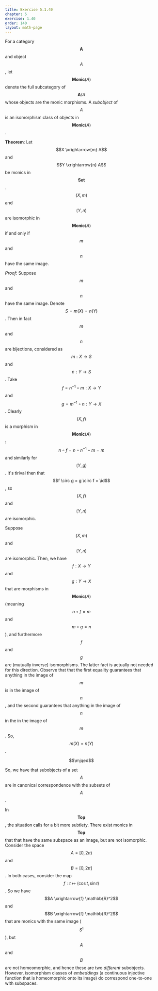 ```yaml
---
title: Exercise 5.1.40
chapter: 5
exercise: 1.40
order: 140
layout: math-page
---
```



For a category $$\mathbf{A}$$ and object $$A$$, let $$\mathbf{Monic}(A)$$ denote the full subcategory of $$\mathbf{A} / A$$ whose objects are the monic morphisms.
A *subobject* of $$A$$ is an isomorphism class of objects in $$\mathbf{Monic}(A)$$.

**Theorem**:
Let $$X \xrightarrow{m} A$$ and $$Y \xrightarrow{n} A$$ be monics in $$\mathbf{Set}$$.
$$(X, m)$$ and $$(Y, n)$$ are isomorphic in $$\mathbf{Monic}(A)$$ if and only if $$m$$ and $$n$$ have the same image.


*Proof*:
Suppose $$m$$ and $$n$$ have the same image.
Denote $$S = m(X) = n(Y)$$.
Then in fact $$m$$ and $$n$$ are bijections, considered as $$m : X \rightarrow S$$ and $$n : Y \rightarrow S$$.
Take $$f = n^{-1} \circ m : X \rightarrow Y$$ and $$g = m^{-1} \circ n : Y \rightarrow X$$.
Clearly $$(X, f)$$ is a morphism in $$\mathbf{Monic}(A)$$: $$n \circ f = n \circ n^{-1} \circ m = m$$ and similarly for $$(Y, g)$$.
It's tirival then that $$f \circ g = g \circ f = \id$$, so $$(X, f)$$ and $$(Y, n)$$ are isomorphic.

Suppose $$(X, m)$$ and $$(Y, n)$$ are isomorphic.
Then, we have $$f : X \rightarrow Y$$ and $$g : Y \rightarrow X$$ that are morphisms in $$\mathbf{Monic}(A)$$ (meaning $$n \circ f = m$$ and $$m \circ g = n$$), and furthermore $$f$$ and $$g$$ are (mutually inverse) isomorphisms.
The latter fact is actually not needed for this direction.
Observe that that the first equality guarantees that anything in the image of $$m$$ is in the image of $$n$$, and the second guarantees that anything in the image of $$n$$ in the in the image of $$m$$.
So, $$m(X) = n(Y)$$.

$$\mjqed$$

So, we have that subobjects of a set $$A$$ are in canonical correspondence with the subsets of $$A$$.

In $$\mathbf{Top}$$, the situation calls for a bit more subtlety.
There exist monics in $$\mathbf{Top}$$ that that have the same subspace as an image, but are not isomorphic.
Consider the space $$A = [0, 2\pi)$$ and $$B = [0, 2\pi]$$.
In both cases, consider the map $$f : t \mapsto (\cos t, \sin t)$$.
So we have $$A \xrightarrow{f} \mathbb{R}^2$$ and $$B \xrightarrow{f} \mathbb{R}^2$$ that are monics with the same image ($$S^1$$), but $$A$$ and $$B$$ are not homeomorphic, and hence these are two *different* subobjects.
However, isomorphism classes of *embeddings* (a continuous injective function that is homeomorphic onto its image) do correspond one-to-one with subspaces.
